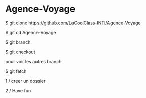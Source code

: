 # Agence-Voyage


$ git clone https://github.com/LaCoolClass-INTI/Agence-Voyage

$ git cd Agence-Voyage

$ git branch <nombranch>
  
$ git checkout <nombranch>
  
  
  pour voir les autres branch
  
$ git fetch   
  
  
  1 / creer un dossier 
  
  2 / Have fun
